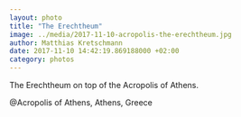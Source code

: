 ```yaml
---
layout: photo
title: "The Erechtheum"
image: ../media/2017-11-10-acropolis-the-erechtheum.jpg
author: Matthias Kretschmann
date: 2017-11-10 14:42:19.869188000 +02:00
category: photos
---
```


The Erechtheum on top of the Acropolis of Athens.

@Acropolis of Athens, Athens, Greece
